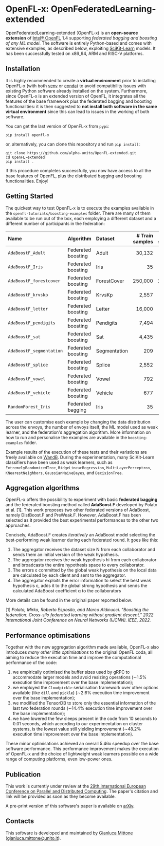# OpenFL-x: OpenFederatedLearning-extended

OpenFederatedLearning-extended (OpenFL-x) is an **open-source extension** of [Intel® OpenFL](https://github.com/securefederatedai/openfl) 1.4 supporting *federated bagging and boosting of any ML model*. The software is entirely Python-based and comes with extensive examples, as described below, exploiting [SciKit-Learn](https://scikit-learn.org/stable/) models. It has been successfully tested on x86_64, ARM and RISC-V platforms.



## Installation

It is highly recommended to create a **virtual environment** prior to installing OpenFL-x (with both [venv](https://docs.python.org/3/library/venv.html) or [conda](https://docs.conda.io/en/latest/)) to avoid compatibility issues with existing Python software already installed on the system.
Furthermore, since OpenFL-x is an extended version of OpenFL, it integrates all the features of the base framework plus the federated bagging and boosting functionalities: it is then suggested to **not install both software in the same virtual environment** since this can lead to issues in the working of both software.

You can get the last version of OpenFL-x from `pypi`:
```
pip install openfl-x
```
or, alternatively, you can clone this repository and run `pip install`:
```
git clone https://github.com/alpha-unito/OpenFL-extended.git
cd OpenFL-extended
pip install .
```
If this procedure completes successfully, you now have access to all the base features of OpenFL, plus the distributed bagging and boosting functionalities. Enjoy!



## Getting Started

The quickest way to test OpenFL-x is to execute the examples available in the `openfl-tutorials/boosting-examples` folder. There are many of them available to be run out of the box, each employing a different dataset and a different number of participants in the federation:

| Name | Algorithm | Dataset | # Train samples | # Test samples | # labels | # Features | # Envoy | ML model |
| :----------------------- | :----------------- | :----------- | --------------: | -------------: | -------: | ---------: | ------: | :----------------------- |
| `AdaBoostF_Adult` | Federated boosting | Adult | 30,132 | 15,060 | 2 | 14 | 10 | `DecisionTreeClassifier` |
| `AdaBoostF_Iris` | Federated boosting | Iris | 35 | 15 | 3 | 4 | 2 | `DecisionTreeClassifier` |
| `AdaBoostF_forestcover` | Federated boosting | ForestCover | 250,000 | 245,141 | 2 | 54 | 10 | `DecisionTreeClassifier` |
| `AdaBoostF_krvskp` | Federated boosting | KrvsKp | 2,557 | 639 | 2 | 36 | 10 | `DecisionTreeClassifier` |
| `AdaBoostF_letter` | Federated boosting | Letter | 16,000 | 4,000 | 26 | 16 | 10 | `DecisionTreeClassifier` |
| `AdaBoostF_pendigits` | Federated boosting | Pendigits | 7,494 | 3,498 | 10 | 16 | 10 | `DecisionTreeClassifier` |
| `AdaBoostF_sat` | Federated boosting | Sat | 4,435 | 2,000 | 8 | 36 | 10 | `DecisionTreeClassifier` |
| `AdaBoostF_segmentation` | Federated boosting | Segmentation | 209 | 2,099 | 7 | 19 | 10 | `DecisionTreeClassifier` |
| `AdaBoostF_splice` | Federated boosting | Splice | 2,552 | 638 | 3 | 61 | 10 | `DecisionTreeClassifier` |
| `AdaBoostF_vowel` | Federated boosting | Vowel | 792 | 198 | 11 | 27 | 10 | `DecisionTreeClassifier` |
| `AdaBoostF_vehicle` | Federated boosting | Vehicle | 677 | 169 | 4 | 18 | 10 | `DecisionTreeClassifier` |
| `RandomForest_Iris` | Federated bagging | Iris | 35 | 15 | 3 | 4 | 2 | `DecisionTreeClassifier` |

The user can customise each example by changing the data distribution across the envoys, the number of envoys itself, the ML model used as weak learner, and the federation's aggregation algorithm. More information on how to run and personalise the examples are available in the `boosting-examples` folder.

Example results of the execution of these tests and their variations are freely available on [WandB](https://wandb.ai/gmittone/AdaBoost.F?workspace=user-gmittone). During the experimentation, many SciKit-Learn classifiers have been used as weak learners, such as `ExtremelyRandomizedTree`, `RidgeLinearRegression`, `MultiLayerPerceptron`, `KNearestNeighbors`, `GaussianNaiveBayes`, and `DecisionTree`.



## Aggregation algorithms

OpenFL-x offers the possibility to experiment with basic **federated bagging** and the federated boosting method called **AdaBoost.F** developed by Polato et al. [1]. This work proposes two other federated versions of AdaBoost, namely DistBoost.F and PreWeak.F. However, AdaBoost.F has been selected as it provided the best experimental performances to the other two approaches. 

Concisely, AdaBoost.F creates *iteratively* an AdaBoost model selecting the best-performing weak learner during each federated round. It goes like this:
1. The aggregator receives the dataset size N from each collaborator and sends
them an initial version of the weak hypothesis.
2. The aggregator receives the weak hypothesis hi from each collaborator and
broadcasts the entire hypothesis space to every collaborator.
3. The errors ε committed by the global weak hypothesis on the local data are
calculated by each client and sent to the aggregator.
4. The aggregator exploits the error information to select the best weak hypothesis c, adds it to the global strong hypothesis and sends the calculated
AdaBoost coefficient α to the collaborators

More details can be found in the original paper reported below.

[1] *Polato, Mirko, Roberto Esposito, and Marco Aldinucci. "Boosting the federation: Cross-silo federated learning without gradient descent." 2022 International Joint Conference on Neural Networks (IJCNN). IEEE, 2022.*



## Performance optimisations

Together with the new aggregation algorithm made available, OpenFL-x also introduces *many other little optimisations* to the original OpenFL coda, all aiming to reduce the execution time and improve the computational performance of the code:
1. we empirically optimised the buffer sizes used by gRPC to accommodate larger models and avoid resizing operations (∼1.5% execution time improvement over the base implementation);
2. we employed the `Cloudpickle` serialisation framework over other options available (like `dill` and `pickle`) (∼2.6% execution time improvement over the base implementation);
3. we modified the TensorDB to store only the essential information of the last two federation rounds (∼14.4% execution time improvement over the base implementation);
4. we have lowered the few sleeps present in the code from 10 seconds to 0.01 seconds, which according to our experimentation on cluster systems, is the lowest value still yielding improvement (∼48.2% execution time improvement over the base implementation).

These minor optimisations achieved an overall 5.46x speedup
over the base software performance. This performance improvement makes the execution of OpenFL-x and the choice of lightweight weak learners possible on a wide range of computing platforms, even low-power ones.



## Publication

This work is currently under review at the [29th International European Conference on Parallel and Distributed Computing](https://2023.euro-par.org).
The paper's citation and link will be provided as soon as they become available.

A pre-print version of this software's paper is available on [arXiv](https://arxiv.org/abs/2303.04906).



## Contacts

This software is developed and maintained by [Gianluca Mittone](https://alpha.di.unito.it/gianluca-mittone/) (gianluca.mittone@unito.it).

